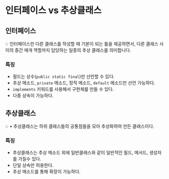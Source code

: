# 인터페이스 vs 추상클래스

## 인터페이스

<aside>
💡 인터페이스란 다른 클래스를 작성할 때 기본이 되는 틀을 제공하면서, 다른 클래스 사이의 중간 매개 역할까지 담당하는 일종의 추상 클래스를 의미합니다.

</aside>

### 특징

- 필드는 상수(`public static final`)만 선언할 수 있다.
- 추상 메소드, `private` 메소드, 정적 메소드, `default` 메소드만 선언 가능하다.
- `implements` 키워드를 사용해서 구현체를 만들 수 있다.
- 다중 상속이 가능하다.

## 추상클래스

<aside>
💡 • 추상클래스는 하위 클래스들의 공통점들을 모아 추상화하여 만든 클래스이다.

</aside>

### 특징

- 추상클래스는 추상 메소드 외에 일반클래스와 같이 일반적인 필드, 메서드, 생성자를 가질수 있다.
- 단일 상속만 허용한다.
- 추상 메소드를 통해 확장이 가능하다.
